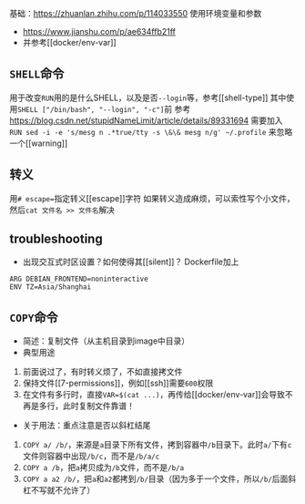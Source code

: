 基础：https://zhuanlan.zhihu.com/p/114033550
使用环境变量和参数
- https://www.jianshu.com/p/ae634ffb21ff
- 并参考[[docker/env-var]]
## `SHELL`命令
用于改变`RUN`用的是什么SHELL，以及是否`--login`等，参考[[shell-type]]
其中使用`SHELL ["/bin/bash", "--login", "-c"]`前
参考
https://blog.csdn.net/stupidNameLimit/article/details/89331694
需要加入
`RUN sed -i -e 's/mesg n .*true/tty -s \&\& mesg n/g' ~/.profile`
来忽略一个[[warning]]
## 转义
用`# escape=`指定转义[[escape]]字符
如果转义造成麻烦，可以索性写个小文件，然后`cat 文件名 >> 文件名`解决
## troubleshooting
- 出现交互式时区设置？如何使得其[[silent]]？
Dockerfile加上
```docker
ARG DEBIAN_FRONTEND=noninteractive
ENV TZ=Asia/Shanghai
```
## `COPY`命令
- 简述：复制文件（从主机目录到image中目录）
- 典型用途
1. 前面说过了，有时转义烦了，不如直接拷文件
2. 保持文件[[7-permissions]]，例如[[ssh]]需要`600`权限
3. 在文件有多行时，直接`VAR=$(cat ...)`，再传给[[docker/env-var]]会导致不再是多行，此时复制文件靠谱！
- 关于用法：重点注意是否以斜杠结尾
1. `COPY a/ /b/`，来源是`a`目录下所有文件，拷到容器中`/b`目录下。此时`a/`下有`c`文件则容器中出现`/b/c`，而不是`/b/a/c`
2. `COPY a /b`，把`a`拷贝成为`/b`文件，而不是`/b/a`
3. `COPY a a2 /b/`，把`a`和`a2`都拷到`/b/`目录（因为多于一个文件，所以`/b/`后面斜杠不写就不允许了）
